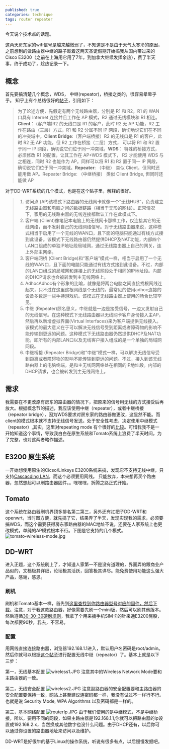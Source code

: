 ```yaml
---
published: true
categories: technique
tags: router repeater
---
```

今天说个技术点的话题。

这两天房东家的wifi信号是越来越微弱了，不知道是不是由于天气太寒冷的原因，之前想到的做路由器中继的路子趁着这两天圣诞假期开始搞我从国内带过来的Cisco E3200（之前在上海用它用了7年，到加拿大继续发挥余热），费了半天事，终于成功了，趁热记录一下。

## 概念
首先要搞清楚几个概念，WDS， 中继(repeator)，桥接之类的，很容易晕晕乎乎。 知乎上有个总结很好的[帖子](https://www.zhihu.com/question/20380724)，引用如下：
>为了论述方便，先假定有两个无线路由器，分别是 R1 和 R2，R1 的 WAN 口具有 Internet 连接并且工作在 AP 模式，R2 通过无线模块和 R1 相连。**Client**： (客户端)R2 的无线口是 R1 的客户，此时 R2 无 AP 功能，R2 工作在路由（三层）方式，R1 和 R2 分属不同 IP 网段，确切地说它们在不同的冲突域中。**Client Bridge**:（客户端桥接）R2 的无线口是 R1 的客户，此时 R2 无 AP 功能，但 R2 工作在桥接（二层）方式， 可以将 R1 和 R2 置于同一 IP 网段，确切说它们位于同一冲突域。**WDS**：
特殊的桥接方式， 必须修改 R1 的配置，让其工作在 AP+WDS 模式下， R2 才能使用 WDS 与之相连，同时 R2 也能作为 AP。同样可以将 R1 和 R2 置于同一 IP 网段，确切说它们位于同一冲突域。**Repeater**: （中继）
类似 Client，但同时还能用做 AP。Repeater Bridge: （中继桥接）
类似 Client Bridge, 但同时还能做 AP

对于DD-WRT系统的几个模式，也是在这个贴子里，解释的很好。
>1. 访问点 (AP)该模式下路由器的无线网卡就像一个”无线HUB”，负责建立无线路由器和电脑之间的数据链路（相当于无形的网线）。正常情况下，家用的无线路由器的无线连接都默认工作在此模式下。
>2. 客户端 (Client)像笔记本电脑上的无线网卡那样工作，仅连接其它的无线网络，而不发射自己的无线网络信号。对于无线路由器来说，这种模式相当于启用了一个无线的WAN口，且下面的电脑只能通过有线方式接到此设备。该模式下无线路由器仍然提供DHCP及NAT功能，内部四个LAN口组成的单独IP地址段局域网，通过无线路由器上自己的网关，连上外部主网络。
>3. 客户端网桥 (Client Bridge)和“客户端”模式一样，相当于启用了一个无线的WAN口，且下面的电脑只能通过有线方式接到此设备。不过，内部的LAN口组成的局域网和连接上的无线网段处于相同的IP地址段。内部的DHCP请求也会被转发到主无线网络上。
>4. AdhocAdhoc有个形象的比喻，就像是将两台电脑之间直接找根网线连起来，只不过在这里这根网线是个无线的。最常见的使用adhoc连接的设备多数是一些手持游戏机。该模式在无线路由器上使用的场合比较罕见。
>5. 中继 (Repeater)顾名思义，中继就是一边是接受信号，一边又发射自己的无线信号。在这种模式下无线路由器以无线网卡客户身份接入主AP，然后再以新增虚拟界面(Virtual Interfaces)来为客户端提供无线接入。该模式的最大意义在于可以解决无线信号受到距离或者障碍物的影响不能传输到更远的问题。这种模式下无线路由器仍然提供DHCP及NAT功能，即所有的内部LAN口以及无线客户接入组成的是一个单独的局域网网段。
>6. 中继桥接 (Repeater Bridge)和”中继”模式一样，可以解决无线信号受到距离或者障碍物的影响不能传输到更远的问题。不过，接入到该无线路由器上的电脑终端，是和主无线网网络处在相同的IP地址段。内部的DHCP请求，也会被转发到主无线网络上。

## 需求
我需要在不更改原有房东的路由器的情况下，把原来的信号用无线的方式接受后再放大。根据概念节的描述，我应该使用中继（repeater），或者中继桥接（repeator bridge），因为WDS要求对房东家的路由器做更改，这显然不能。而client的模式根本就不支持无线信号发送。处于安全性考虑，决定使用中继模式（repeator）,其实，这里对repeating mode 有个很好的[比较](https://www.dd-wrt.com/wiki/index.php/Repeating_Mode_Comparisons)。可惜我我不是一开始知道这个事情，导致我白白在原生系统和Tomato系统上浪费了半天时间，为了完整，也对这两者略作描述。

## E3200 原生系统
一开始想使用原生的Cicso/Linksys E3200系统来搞，发现它不支持无线中继，只支持[Cascacding LAN](https://www.linksys.com/us/support-article?articleNum=132275)，而这个必须要用网线。 只能放弃，本来想再买个路由器，忽然想起可以刷路由器固件。。嘿嘿嘿，折腾之路正式开始。

## Tomato
这个系统在路由器刷机界顶多排名第二第三，另外还有扛把子DD-WRT和openwrt，当时图方便，就先搞了它，结果弄了半天，发现实现我的需求，必须要搞WDS，而这个需要获得房东家路由器的MAC地址不说，还要在人家系统上也更改模式，单纯的AP模式根本不行。下图是它支持的几个模式。
![tomato-wireless-mode.jpg]({{site.baseurl}}/images/tomato-wireless-mode.jpg)

## DD-WRT
进入正题，这个系统刷上了，才知道人家第一不是没有道理的，界面弄的跟商业产品似的，文档极其详细，论坛极其活跃，回答极其详尽。能免费使用功能这么强大产品，感谢，感恩。

### 刷机
刷机和Tomato基本一样，首先到[这里查找到你路由器型号对应的固件，然后下载](https://www.dd-wrt.com/site/support/router-database)。注意，对于我这款路由器，好像需要先刷一个mini版，然后可以刷其他版本。然后遵循[30-30-30硬刷规则](https://www.dd-wrt.com/wiki/index.php/Hard_reset_or_30/30/30)，我拿了个用来捅手机SIM卡的针来通E3200屁股，每次都要90秒，我去，不容易。 

### 配置
用网线直接连接路由器，浏览器192.168.1.1进入，默认用户名密码是root/admin。然后你就可以根据[这个帖子](https://www.dd-wrt.com/wiki/index.php/Repeater)进行配置无线中继（repeator）了。基本上就是以下三步：

第一，无线基本配置
![wireless1.JPG]({{site.baseurl}}/images/wireless1.JPG)
注意其中的Wireless Network Mode要和主路由器的一致。

第二，无线安全配置
![wireless2.JPG]({{site.baseurl}}/images/wireless2.JPG)
注意副路由器的安全配置要和主路由器的安全配置要保持一致，网站上甚至建议连密码都一样，我没有试过不一样行不行。也就是说 Security Mode, WPA Algorithms 以及密码都是一样的。

第三，基本网络配置
![routerIp.JPG]({{site.baseurl}}/images/routerIp.JPG)
由于我们使用的是中继模式，不是中继桥接，所以，要用不同的网段，如果主路由器是192.168.1.1,你就可以把路由器的ip设置成192.168.2.x，当然换成其他数字也没什么问题。由于DHCP还有，以后你可以通过你设置的路由器地址来访问以及维护。

DD-WRT是好很牛的基于Linux的操作系统，听说有很多有点，以后慢慢发掘吧。
